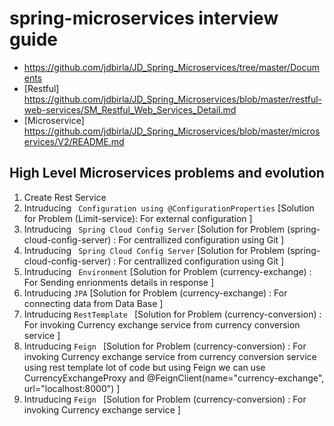 # spring-microservices interview guide
- https://github.com/jdbirla/JD_Spring_Microservices/tree/master/Documents
- [Restful] https://github.com/jdbirla/JD_Spring_Microservices/blob/master/restful-web-services/SM_Restful_Web_Services_Detail.md
- [Microservice] https://github.com/jdbirla/JD_Spring_Microservices/blob/master/microservices/V2/README.md


## High Level Microservices problems and evolution
   1. Create Rest Service
   2. Intruducing ``` Configuration using @ConfigurationProperties``` [Solution for Problem (Limit-service): For external configuration ]
   3. Intruducing ``` Spring Cloud Config Server``` [Solution for Problem (spring-cloud-config-server) : For centrallized configuration using Git ]
   4. Intruducing ``` Spring Cloud Config Server``` [Solution for Problem (spring-cloud-config-server) : For centrallized configuration using Git ]
   5. Intruducing ``` Environment``` [Solution for Problem (currency-exchange) : For Sending enrionments details in response ]
   6. Intruducing ``` JPA ``` [Solution for Problem (currency-exchange) : For connecting data from Data Base ]
   7. Intruducing ``` RestTemplate  ``` [Solution for Problem (currency-conversion) : For invoking Currency exchange service from currency conversion service ]
   8. Intruducing ``` Feign  ``` [Solution for Problem (currency-conversion) : For invoking Currency exchange service from currency conversion service using rest template lot of code but using Feign we can use CurrencyExchangeProxy and @FeignClient(name="currency-exchange", url="localhost:8000") ]
   9. Intruducing ``` Feign  ``` [Solution for Problem (currency-conversion) : For invoking Currency exchange service  ]
